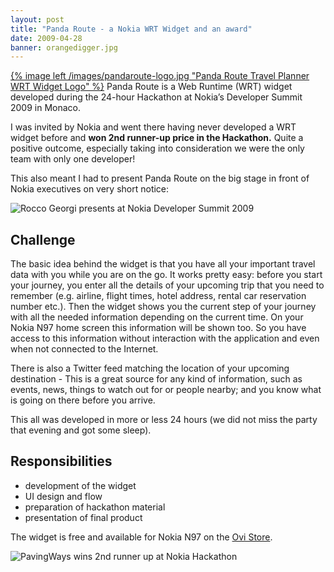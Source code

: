 ```yaml
---
layout: post
title: "Panda Route - a Nokia WRT Widget and an award"
date: 2009-04-28
banner: orangedigger.jpg
---
```


[{% image left /images/pandaroute-logo.jpg "Panda Route Travel Planner WRT Widget Logo" %}][ovistore]
Panda Route is a Web Runtime (WRT) widget developed during the 24-hour Hackathon at Nokia’s Developer Summit 2009 in Monaco.

I was invited by Nokia and went there having never developed a WRT widget before and **won 2nd runner-up price in the Hackathon.**
Quite a positive outcome, especially taking into consideration we were the only team with only one developer! 

This also meant I had to present Panda Route on the big stage in front of Nokia executives on very short notice:

![Rocco Georgi presents at Nokia Developer Summit 2009](http://farm4.staticflickr.com/3661/3505636560_38fcf58d0f_z.jpg)

## Challenge

The basic idea behind the widget is that you have all your important travel data with you while you are on the go. It works pretty easy: before you start your journey, you enter all the details of your upcoming trip that you need to remember (e.g. airline, flight times, hotel address, rental car reservation number etc.). Then the widget shows you the current step of your journey with all the needed information depending on the current time. On your Nokia N97 home screen this information will be shown too. So you have access to this information without interaction with the application and even when not connected to the Internet.

There is also a Twitter feed matching the location of your upcoming destination - 
This is a great source for any kind of information, such as events, news, things to watch out for or people nearby; and you know what is going on there before you arrive.

This all was developed in more or less 24 hours (we did not miss the party that evening and got some sleep).

## Responsibilities

- development of the widget
- UI design and flow
- preparation of hackathon material
- presentation of final product

The widget is free and available for Nokia N97 on the [Ovi Store][ovistore].

![PavingWays wins 2nd runner up at Nokia Hackathon](http://farm4.staticflickr.com/3411/3504840847_04c6f809f6_m.jpg)


[ovistore]: http://store.ovi.com/content/6948